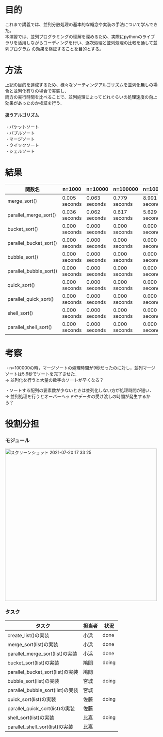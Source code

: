 # 目的

これまで講義では、並列分散処理の基本的な概念や実装の手法について学んできた。  
本演習では、並列プログラミングの理解を深めるため、実際にpythonのライブラリを活用しながらコーディングを行い、逐次処理と並列処理の比較を通して並列プログラム
の効果を検証することを目的とする。



# 方法

上記の目的を達成するため、様々なソーティングアルゴリズムを並列化無しの場合と並列化有りの場合で実装し、  
両方の実行時間を比べることで、並列処理によってどれぐらいの処理速度の向上効果があったのか検証を行う．  
 

#### 扱うアルゴリズム

・バケットソート  
・バブルソート  
・マージソート  
・クイックソート  
・シェルソート  


# 結果

| 関数名                |n=1000       |n=10000      |n=100000     |n=100000     |
| -------------------- | ----------- | ----------- | ----------- | ----------- |
|merge_sort()          |0.005 seconds|0.063 seconds|0.779 seconds|8.991 seconds|
|parallel_merge_sort() |0.036 seconds|0.062 seconds|0.617 seconds|5.629 seconds|
|bucket_sort()         |0.000 seconds|0.000 seconds|0.000 seconds|0.000 seconds|
|parallel_bucket_sort()|0.000 seconds|0.000 seconds|0.000 seconds|0.000 seconds|
|bubble_sort()         |0.000 seconds|0.000 seconds|0.000 seconds|0.000 seconds|
|parallel_bubble_sort()|0.000 seconds|0.000 seconds|0.000 seconds|0.000 seconds|
|quick_sort()          |0.000 seconds|0.000 seconds|0.000 seconds|0.000 seconds|
|parallel_quick_sort() |0.000 seconds|0.000 seconds|0.000 seconds|0.000 seconds|
|shell_sort()          |0.000 seconds|0.000 seconds|0.000 seconds|0.000 seconds|
|parallel_shell_sort() |0.000 seconds|0.000 seconds|0.000 seconds|0.000 seconds|


# 考察


・n=100000の時，マージソートの処理時間が9秒だったのに対し，並列マージソートは5.6秒でソートを完了させた．  
→ 並列化を行うと大量の数字のソートが早くなる？  
  
・ソートする配列の要素数が少ないときは並列化しない方が処理時間が短い．  
→ 並列処理を行うとオーバーヘッドやデータの受け渡しの時間が発生するから？  


# 役割分担

### モジュール

<img width="500" alt="スクリーンショット 2021-07-20 17 33 25" src="https://user-images.githubusercontent.com/57646279/126292017-cb257739-4bd9-4322-a3a9-7983f39034af.png">


### タスク

|  タスク                         | 担当者 |  状況  |
| ---- | ---- | ---- |
|create_list()の実装              |  小浜  | done  |
|merge_sort(list)の実装           |  小浜  | done  |
|parallel_merge_sort(list)の実装  |  小浜  | done  |
|bucket_sort(list)の実装          |  鳩間  | doing |
|parallel_bucket_sort(list)の実装 |  鳩間  |       |
|bubble_sort(list)の実装          |  宮城  | doing |
|parallel_bubble_sort(list)の実装 |  宮城  |       |
|quick_sort(list)の実装           |  佐藤  | doing |
|parallel_quick_sort(list)の実装  |  佐藤  |       |
|shell_sort(list)の実装           |  比嘉  | doing |
|parallel_shell_sort(list)の実装  |  比嘉  |       |

